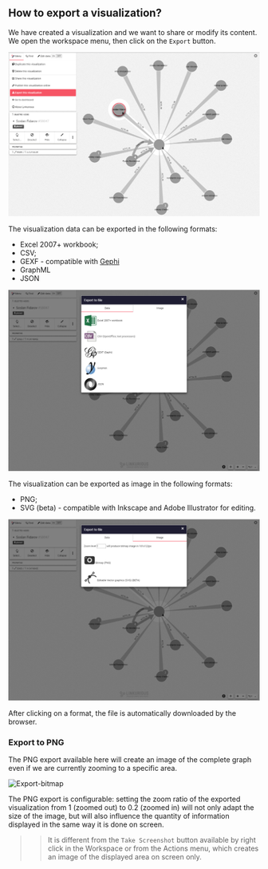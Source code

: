 ## How to export a visualization?

We have created a visualization and we want to share or modify its content. We open the workspace menu, then click on the ```Export``` button.

![](export.png)

The visualization data can be exported in the following formats:

* Excel 2007+ workbook;
* CSV;
* GEXF - compatible with [Gephi](https://gephi.github.io/)
* GraphML
* JSON

![](ExportData.png)

The visualization can be exported as image in the following formats:

* PNG;
* SVG (beta) - compatible with Inkscape and Adobe Illustrator for editing.

![](ExportImage.png) 


After clicking on a format, the file is automatically downloaded by the browser.

### Export to PNG

The PNG export available here will create an image of the complete graph even if we are currently zooming to a specific area.

![Export-bitmap](https://dl.dropboxusercontent.com/s/ni63xsuojwb8ewp/114.png?dl=0)

The PNG export is configurable: setting the zoom ratio of the exported visualization from 1 (zoomed out) to 0.2 (zoomed in) will not only adapt the size of the image, but will also influence the quantity of information displayed in the same way it is done on screen.

>> It is different from the ```Take Screenshot``` button available by right click in the Workspace or from the Actions menu, which creates an image of the displayed area on screen only.


